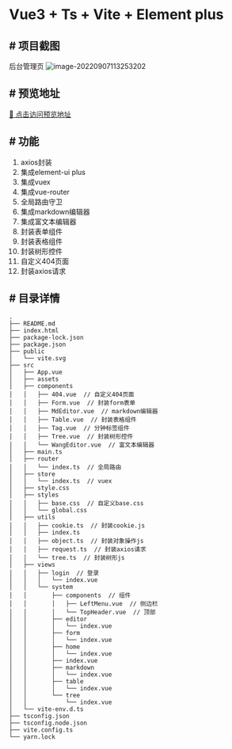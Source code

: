 # Vue3 + Ts + Vite + Element plus

## # 项目截图

后台管理页
![image-20220907113253202](https://img.chenbz.com/image-20220907113253202.png)

## # 预览地址
[🚀 点击访问预览地址](https://chenbz777.github.io/vue3_admin_base/)

## # 功能

1. axios封装
2. 集成element-ui plus
3. 集成vuex
4. 集成vue-router
5. 全局路由守卫
6. 集成markdown编辑器
7. 集成富文本编辑器
8. 封装表单组件
9. 封装表格组件
10. 封装树形控件
11. 自定义404页面
12. 封装axios请求



## # 目录详情

```
.
├── README.md
├── index.html
├── package-lock.json
├── package.json
├── public
│   └── vite.svg
├── src
│   ├── App.vue
│   ├── assets
│   ├── components
│   │   ├── 404.vue  // 自定义404页面
│   │   ├── Form.vue  // 封装form表单
│   │   ├── MdEditor.vue  // markdown编辑器
│   │   ├── Table.vue  // 封装表格组件
│   │   ├── Tag.vue  // 分钟标签组件
│   │   ├── Tree.vue  // 封装树形控件
│   │   └── WangEditor.vue  // 富文本编辑器
│   ├── main.ts
│   ├── router
│   │   └── index.ts  // 全局路由
│   ├── store
│   │   └── index.ts  // vuex
│   ├── style.css
│   ├── styles
│   │   ├── base.css  // 自定义base.css
│   │   └── global.css
│   ├── utils
│   │   ├── cookie.ts  // 封装cookie.js
│   │   ├── index.ts
│   │   ├── object.ts  // 封装对象操作js
│   │   ├── request.ts  // 封装axios请求
│   │   └── tree.ts  // 封装树形js
│   ├── views
│   │   ├── login  // 登录
│   │   │   └── index.vue
│   │   └── system
│   │       ├── components  // 组件
│   │       │   ├── LeftMenu.vue  // 侧边栏
│   │       │   └── TopHeader.vue  // 顶部
│   │       ├── editor
│   │       │   └── index.vue
│   │       ├── form
│   │       │   └── index.vue
│   │       ├── home
│   │       │   └── index.vue
│   │       ├── index.vue
│   │       ├── markdown
│   │       │   └── index.vue
│   │       ├── table
│   │       │   └── index.vue
│   │       └── tree
│   │           └── index.vue
│   └── vite-env.d.ts
├── tsconfig.json
├── tsconfig.node.json
├── vite.config.ts
└── yarn.lock
```
